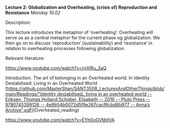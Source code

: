 **Lecture 2: Globalization and Overheating, (crisis of) Reproduction and Resistance**
*Monday 10.02*

Description:


This lecture introduces the metaphor of ‘overheating’. Overheating will serve us as a central metaphor for the current phase og globalization. We then go on to discuss ‘reproduction’ (sustainability) and ‘resistance’ in relation to overheating processes following globalization.


Relevant literature:

https://www.youtube.com/watch?v=ivjXlRu_3aQ 

Introduction. The art of belonging in an Overheated world. In Identity Destabilised: Living in an Overheated World [[https://github.com/MasterShan/SANT3508_LecturesAndOtherThings/blob/main/Readings/"Identity destabilised_ living in an overheated world -- Eriksen, Thomas Hylland;Schober, Elisabeth -- 2016 -- Pluto Press -- 9780745399126 -- 4e9b54b0072d5f9e267cacf6cbd6b977 -- Anna’s Archive".pdf](https://github.com/MasterShan/SANT3508_LecturesAndOtherThings/blob/main/Readings/%22Identity%20destabilised_%20living%20in%20an%20overheated%20world%20--%20Eriksen%2C%20Thomas%20Hylland%3BSchober%2C%20Elisabeth%20--%202016%20--%20Pluto%20Press%20--%209780745399126%20--%204e9b54b0072d5f9e267cacf6cbd6b977%20--%20Anna%E2%80%99s%20Archive%22.pdf)](Overheated_reading)

https://www.youtube.com/watch?v=EYh0oGVMdVA

